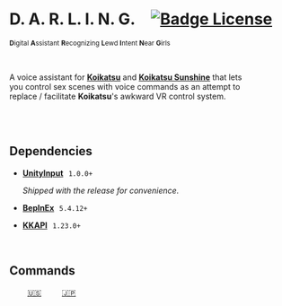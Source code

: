 
# D. A. R. L. I. N. G.   [![Badge License]][License]

<sup>**D**igital **A**ssistant **R**ecognizing **L**ewd **I**ntent **N**ear **G**irls</sup>

<br>

A voice assistant for **[Koikatsu]** and **[Koikatsu Sunshine]** that lets <br>
you control sex scenes with voice commands as an attempt to <br>
replace / facilitate **Koikatsu**'s awkward VR control system.

<br>
<br>

## Dependencies

-   **[UnityInput]**  `1.0.0+`
    
    *Shipped with the release for convenience.*

-   **[BepInEx]**  `5.4.12+`

-   **[KKAPI]**  `1.23.0+`

<br>

## Commands
      
[🇺🇸][English]       
[🇯🇵][Japanese]

<br>


<!----------------------------------------------------------------------------->

[UnityInput]: https://github.com/nhydock/BepInEx.UnityInput/releases 
[BepInEx]: https://github.com/BepInEx/BepInEx/releases
[KKAPI]: https://github.com/IllusionMods/IllusionModdingAPI/releases

[Koikatsu Sunshine]: http://www.illusion.jp/preview/koikatsu_sunshine/
[Koikatsu]: http://www.illusion.jp/preview/koikatu/

[Japanese]: Documentation/Commands/Japanese.md 'Japanese Commands'
[English]: Documentation/Commands/English.md 'English Commands'
[License]: LICENSE


<!---------------------------------[ Badges ]---------------------------------->

[Badge License]: https://img.shields.io/badge/License-GPL_3-blue.svg?style=for-the-badge


<!--------------------------------[ Buttons ]---------------------------------->

[Button Japanese]: https://img.shields.io/badge/Japanese-ba002b?style=for-the-badge
[Button English]: https://img.shields.io/badge/English-1b4379?style=for-the-badge